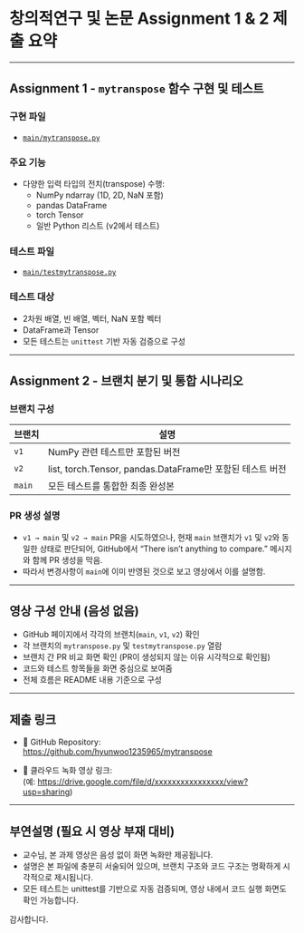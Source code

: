 #  창의적연구 및 논문 Assignment 1 & 2 제출 요약

---

## Assignment 1 - `mytranspose` 함수 구현 및 테스트

### 구현 파일
- [`main/mytranspose.py`](https://github.com/hyunwoo1235965/mytranspose/blob/main/mytranspose.py)

### 주요 기능
- 다양한 입력 타입의 전치(transpose) 수행:
  - NumPy ndarray (1D, 2D, NaN 포함)
  - pandas DataFrame
  - torch Tensor
  - 일반 Python 리스트 (v2에서 테스트)

### 테스트 파일
- [`main/testmytranspose.py`](https://github.com/hyunwoo1235965/mytranspose/blob/main/testmytranspose.py)

### 테스트 대상
- 2차원 배열, 빈 배열, 벡터, NaN 포함 벡터
- DataFrame과 Tensor
- 모든 테스트는 `unittest` 기반 자동 검증으로 구성

---

## Assignment 2 - 브랜치 분기 및 통합 시나리오

### 브랜치 구성
| 브랜치 | 설명 |
|--------|------|
| `v1` | NumPy 관련 테스트만 포함된 버전 |
| `v2` | list, torch.Tensor, pandas.DataFrame만 포함된 테스트 버전 |
| `main` | 모든 테스트를 통합한 최종 완성본 |

### PR 생성 설명
- `v1 → main` 및 `v2 → main` PR을 시도하였으나,
  현재 `main` 브랜치가 `v1` 및 `v2`와 동일한 상태로 판단되어,
  GitHub에서 “There isn’t anything to compare.” 메시지와 함께 PR 생성을 막음.
- 따라서 변경사항이 `main`에 이미 반영된 것으로 보고 영상에서 이를 설명함.

---

## 영상 구성 안내 (음성 없음)

- GitHub 페이지에서 각각의 브랜치(`main`, `v1`, `v2`) 확인
- 각 브랜치의 `mytranspose.py` 및 `testmytranspose.py` 열람
- 브랜치 간 PR 비교 화면 확인 (PR이 생성되지 않는 이유 시각적으로 확인됨)
- 코드와 테스트 항목들을 화면 중심으로 보여줌
- 전체 흐름은 README 내용 기준으로 구성

---

## 제출 링크

- 📁 GitHub Repository:  
  https://github.com/hyunwoo1235965/mytranspose

- 🎥 클라우드 녹화 영상 링크:  
  (예: https://drive.google.com/file/d/xxxxxxxxxxxxxxxx/view?usp=sharing)

---

## 부연설명 (필요 시 영상 부재 대비)

- 교수님, 본 과제 영상은 음성 없이 화면 녹화만 제공됩니다.
- 설명은 본 파일에 충분히 서술되어 있으며, 브랜치 구조와 코드 구조는 명확하게 시각적으로 제시됩니다.
- 모든 테스트는 unittest를 기반으로 자동 검증되며, 영상 내에서 코드 실행 화면도 확인 가능합니다.

감사합니다.
